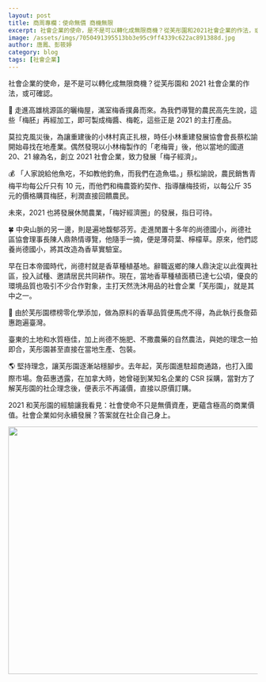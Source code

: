 ```yaml
---
layout: post
title: 商周專欄：使命無價 商機無限
excerpt: 社會企業的使命，是不是可以轉化成無限商機？從芙彤園和2021社會企業的作法，或可確認。
image: /assets/imgs/7050491395513bb3e95c9ff4339c622ac891388d.jpg
author: 唐鳳、彭筱婷
category: blog
tags: [社會企業]
---
```


社會企業的使命，是不是可以轉化成無限商機？從芙彤園和 2021 社會企業的作法，或可確認。

🏡 走進高雄桃源區的曬梅屋，滿室梅香撲鼻而來。為我們導覽的農民高先生說，這些「梅胚」再經加工，即可製成梅醬、梅乾，這些正是 2021 的主打產品。

莫拉克風災後，為讓重建後的小林村真正扎根，時任小林重建發展協會會長蔡松諭開始尋找在地產業。偶然發現以小林梅製作的「老梅膏」後，他以當地的國道 20、21 線為名，創立 2021 社會企業，致力發展「梅子經濟」。

💰 「人家說給他魚吃，不如教他釣魚，而我們在造魚塭。」蔡松諭說，農民銷售青梅平均每公斤只有 10 元，而他們和梅農簽約契作、指導釀梅技術，以每公斤 35 元的價格購買梅胚，利潤直接回饋農民。

未來，2021 也將發展休閒農業，「梅好經濟圈」的發展，指日可待。

🍀 中央山脈的另一邊，則是遍地馥郁芬芳。走進閒置十多年的尚德國小，尚德社區協會理事長陳人鼎熱情導覽，他隨手一摘，便是薄荷葉、檸檬草。原來，他們認養尚德國小，將其改造為香草實驗室。

早在日本帝國時代，尚德村就是香草種植基地。辭職返鄉的陳人鼎決定以此復興社區，投入試種、邀請居民共同耕作。現在，當地香草種植面積已達七公頃，優良的環境品質也吸引不少合作對象，主打天然洗沐用品的社會企業「芙彤園」，就是其中之一。

🌱 由於芙彤園標榜零化學添加，做為原料的香草品質便馬虎不得，為此執行長詹茹惠跑遍臺灣。

臺東的土地和水質極佳，加上尚德不施肥、不撒農藥的自然農法，與她的理念一拍即合，芙彤園甚至直接在當地生產、包裝。

🌎 堅持理念，讓芙彤園逐漸站穩腳步。去年起，芙彤園進駐超商通路，也打入國際市場。詹茹惠透露，在加拿大時，她曾碰到某知名企業的 CSR 採購，當對方了解芙彤園的社企理念後，便表示不再議價，直接以原價訂購。

2021 和芙彤園的經驗讓我看見：社會使命不只是無價資產，更蘊含極高的商業價值。社會企業如何永續發展？答案就在社企自己身上。

<center><img src="/assets/imgs/7050491395513bb3e95c9ff4339c622ac891388d.jpg" width="690" height="500"></center>
